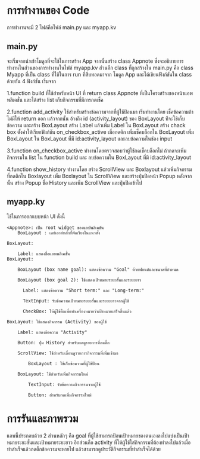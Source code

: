 # การทำงานของ Code

การทำงานจะมี 2 ไฟล์คือไฟล์ main.py และ myapp.kv

## main.py

  จะเริ่มจากนำเข้าโมดูลที่จะใช้ในการสร้าง App จากนั้นสร้าง class Appnote ซึ่งจะอธิบายการทำงานในส่วนของการทำงานในไฟล์ myapp.kv ส่วนอีก class ที่ถูกสร้างใน main.py คือ class Myapp ที่เป็น class ที่ใช้ในการ run ที่สืบทอดมาจาก โมดูล App และได้เขียนฟังก์ชันใน class ด้วยกัน 4 ฟังก์ชัน เริ่มจาก
  
  1.function build ที่ใช้สำหรับหน้า UI ที่ return class Appnote ที่เป็นโครงสร้างของหน้าแอพพลิเคชั่น และได้สร้าง list เก็บกิจกรรมที่มีการกดเช็ค
  
  2.function add_activity ใช้สำหรับสร้างข้อความจากที่ผู้ใช้ป้อนมา เริ่มทำงานโดย เช็คข้อความถ้าไม่มีให้ return ออก แล้วจากนั้น อ้างถึง id (activity_layout) ของ BoxLayout ทีจะใช้เก็บข้อความ และสร้าง BoxLayout สร้าง Label แล้วเพิ่ม Label ใน BoxLayout สร้าง chack box ตั้งค่าให้เรียกฟังก์ชัน on_checkbox_active เมื่อกดติก เพิ่มเช็คบล็อกใน BoxLayout เพิ่ม BoxLayout ใน BoxLayout ที่มี id:activity_layout และลบข้อความในช่อง input

  3.function on_checkbox_active ทำงานโดยตรวจสอบว่าผู้ใช้กดเช็คบล็อกไม่ ถ้ากดจะเพิ่มกิจกรรมใน list ใน function build และ ลบข้อความใน BoxLayout ที่มี id:activity_layout

  4.function show_history ทำงานโดย สร้าง ScrollView และ Boxlayout แล้วเพิ่มกิจกรรมที่กดติกใน Boxlayout เพิ่ม Boxlayout ใน ScrollView และสร้างปุ่มปิดหน้า Popup หลังจากนั้น สร้าง Popup ชื่อ History และเพิ่ม ScrollView และปุ่มปิดเข้าไป 

## myapp.ky

ใช้ในการออกแบบหน้า UI ดั่งนี้

    <Appnote>: เป็น root widget ของแอปพลิเคชัน
        BoxLayout : เลย์เอาต์หลักที่จัดเรียงในแนวตั้ง

    BoxLayout:
    
        Label: แสดงชื่อแอพพลิเคชั่น   
    BoxLayout:
    
        BoxLayout (box name goal): แสดงข้อความ "Goal" ด้วยฟอนต์และขนาดที่กำหนด
        
        BoxLayout (box goal 2): ใช้แสดงเป้าหมายระยะสั้นและระยะยาว
        
          Label: แสดงข้อความ "Short term:" และ "Long-term:"
          
          TextInput: รับข้อความเป้าหมายระยะสั้นและระยะยาวจากผู้ใช้
          
          CheckBox: ให้ผู้ใช้ติ๊กเพื่อทำเครื่องหมายว่าเป้าหมายเสร็จสิ้นแล้ว
          
    BoxLayout: ใช้แสดงกิจกรรม (Activity) ของผู้ใช้

        Label: แสดงข้อความ "Activity"
        
        Button: ปุ่ม History สำหรับกดดูรายการที่กดติ้ก
        
        ScrollView: ใช้สำหรับเลื่อนดูรายการกิจกรรมที่เพิ่มเข้ามา
        
            BoxLayout : ใช้เก็บข้อความที่ผู้ใช้ป้อน
            
        BoxLayout: ใช้สำหรับเพิ่มกิจกรรมใหม่
        
            TextInput: รับข้อความกิจกรรมจากผู้ใช้
            
            Button: สำหรับกดเพิ่มกิจกรรมใหม่


# การรันและภาพรวม

แอพนี้ประกอบด้วย 2 ส่วนหลักๆ คือ goal ที่ผู้ใช้สามารถป้อนเป้าหมายของตนเองลงไปแบ่งเป็นเป้าหมายระยะสั่นและเป้าหมายระยะยาว อีกส่วนคือ activity ที่ให้ผู้ใช้ใส่กิจกรรมที่ต้องทำลงไปแล้วเมื่อทำสำเร็จแล้วกดติ้กข้อความจะหายไป แล้วสามารถดูประวัติกิจกรรมที่ทำสำเร็จได้ด้วย
